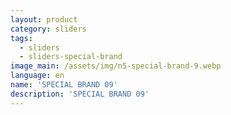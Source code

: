 ```yaml
---
layout: product
category: sliders
tags:
  - sliders
  - sliders-special-brand
image_main: /assets/img/n5-special-brand-9.webp
language: en
name: 'SPECIAL BRAND 09'
description: 'SPECIAL BRAND 09'
---
```

